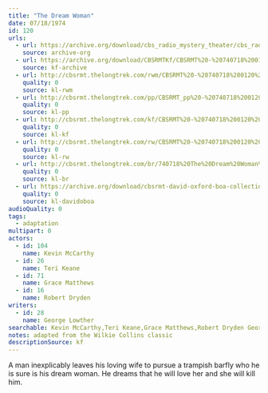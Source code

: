 ```yaml
---
title: "The Dream Woman"
date: 07/18/1974
id: 120
urls: 
  - url: https://archive.org/download/cbs_radio_mystery_theater/cbs_radio_mystery_theater-0101-0150.zip/cbs_radio_mystery_theater-0101-0150%2Fcbsrmt_0120_the_dream_woman.mp3
    source: archive-org
  - url: https://archive.org/download/CBSRMTKf/CBSRMT%20-%20740718%200120%20The%20Dream%20Woman_kf.mp3
    source: kf-archive
  - url: http://cbsrmt.thelongtrek.com/rwm/CBSRMT%20-%20740718%200120%20The%20Dream%20Woman_rwm.mp3
    quality: 0
    source: kl-rwm
  - url: http://cbsrmt.thelongtrek.com/pp/CBSRMT_pp%20-%20740718%200120%20The%20Dream%20Woman.mp3
    quality: 0
    source: kl-pp
  - url: http://cbsrmt.thelongtrek.com/kf/CBSRMT%20-%20740718%200120%20The%20Dream%20Woman_kf.mp3
    quality: 0
    source: kl-kf
  - url: http://cbsrmt.thelongtrek.com/rw/CBSRMT%20-%20740718%200120%20The%20Dream%20Woman_rw.mp3
    quality: 0
    source: kl-rw
  - url: http://cbsrmt.thelongtrek.com/br/740718%20The%20Dream%20Woman%20-%20WOR.mp3
    quality: 0
    source: kl-br
  - url: https://archive.org/download/cbsrmt-david-oxford-boa-collection/CBSRMT-740718-0120-The-Dream-Woman-(64-44)_kf-{BoA}.mp3
    quality: 0
    source: kl-davidoboa
audioQuality: 0
tags: 
  - adaptation
multipart: 0
actors:  
  - id: 104
    name: Kevin McCarthy  
  - id: 26
    name: Teri Keane  
  - id: 71
    name: Grace Matthews  
  - id: 16
    name: Robert Dryden
writers:  
  - id: 28
    name: George Lowther
searchable: Kevin McCarthy,Teri Keane,Grace Matthews,Robert Dryden George Lowther
notes: adapted from the Wilkie Collins classic
descriptionSource: kf
---
```

A man inexplicably leaves his loving wife to pursue a trampish barfly who he is sure is his dream woman. He dreams that he will love her and she will kill him.
